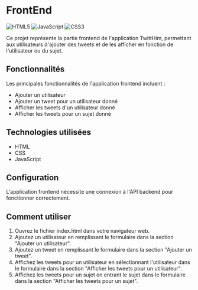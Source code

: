 # FrontEnd 

![HTML5](https://img.shields.io/badge/html5-%23E34F26.svg?style=for-the-badge&logo=html5&logoColor=white)
![JavaScript](https://img.shields.io/badge/javascript-%23323330.svg?style=for-the-badge&logo=javascript&logoColor=%23F7DF1E)
![CSS3](https://img.shields.io/badge/css3-%231572B6.svg?style=for-the-badge&logo=css3&logoColor=white)


Ce projet représente la partie frontend de l'application TwittHim, permettant aux utilisateurs d'ajouter des tweets et de les afficher en fonction de l'utilisateur ou du sujet.

## Fonctionnalités
Les principales fonctionnalités de l'application frontend incluent :

* Ajouter un utilisateur 
* Ajouter un tweet pour un utilisateur donné
* Afficher les tweets d'un utilisateur donné
* Afficher les tweets pour un sujet donné

## Technologies utilisées

* HTML
* CSS
* JavaScript

## Configuration

L'application frontend nécessite une connexion à l'API backend pour fonctionner correctement. 

## Comment utiliser

1. Ouvrez le fichier index.html dans votre navigateur web.
2. Ajoutez un utilisateur en remplissant le formulaire dans la section "Ajouter un utilisateur".
3. Ajoutez un tweet en remplissant le formulaire dans la section "Ajouter un tweet".
4. Affichez les tweets pour un utilisateur en sélectionnant l'utilisateur dans le formulaire dans la section "Afficher les tweets pour un utilisateur".
5. Affichez les tweets pour un sujet en entrant le sujet dans le formulaire dans la section "Afficher les tweets pour un sujet".
